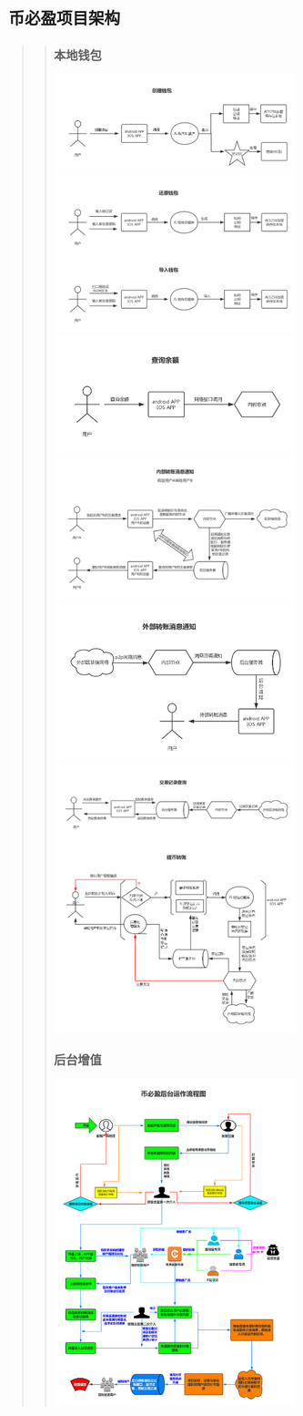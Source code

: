 # 币必盈项目架构

>> ## 本地钱包
>> ![](https://raw.githubusercontent.com/phonegapX/bibicoin_architecture_diagram/master/img/%E5%88%9B%E5%BB%BA%E9%92%B1%E5%8C%85.png)
>> ![](https://raw.githubusercontent.com/phonegapX/bibicoin_architecture_diagram/master/img/%E8%BF%98%E5%8E%9F%E4%B8%8E%E5%AF%BC%E5%85%A5%E9%92%B1%E5%8C%85.png)
>> ![](https://raw.githubusercontent.com/phonegapX/bibicoin_architecture_diagram/master/img/%E6%9F%A5%E8%AF%A2%E4%BD%99%E9%A2%9D.png)
>> ![](https://raw.githubusercontent.com/phonegapX/bibicoin_architecture_diagram/master/img/%E5%86%85%E9%83%A8%E8%BD%AC%E8%B4%A6%E6%B6%88%E6%81%AF%E9%80%9A%E7%9F%A5.png)
>> ![](https://raw.githubusercontent.com/phonegapX/bibicoin_architecture_diagram/master/img/%E5%A4%96%E9%83%A8%E8%BD%AC%E8%B4%A6%E6%B6%88%E6%81%AF%E9%80%9A%E7%9F%A5.png)
>> ![](https://raw.githubusercontent.com/phonegapX/bibicoin_architecture_diagram/master/img/%E4%BA%A4%E6%98%93%E8%AE%B0%E5%BD%95%E6%9F%A5%E8%AF%A2.png)
>> ![](https://raw.githubusercontent.com/phonegapX/bibicoin_architecture_diagram/master/img/%E6%8F%90%E5%B8%81%E8%BD%AC%E8%B4%A6.png)
>> ## 后台增值
>> ![](https://raw.githubusercontent.com/phonegapX/bibicoin_architecture_diagram/master/img/%E5%B8%81%E5%BF%85%E7%9B%88%E5%90%8E%E5%8F%B0%E8%BF%90%E4%BD%9C%E6%B5%81%E7%A8%8B%E5%9B%BE.png)
